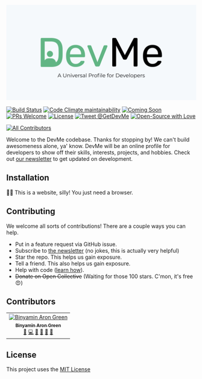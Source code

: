 ![DevMe: A universal profile for developers](https://github.com/greenhousetech/devme/blob/master/assets/post-small.png)

[![Build Status](https://img.shields.io/travis/GreenhouseTech/DevMe/master.svg?style=flat-square)](https://travis-ci.org/GreenhouseTech/DevMe)
[![Code Climate maintainability](https://img.shields.io/codeclimate/maintainability/GreenhouseTech/DevMe?logo=code-climate&style=flat-square)](https://codeclimate.com/github/GreenhouseTech/DevMe/maintainability)
[![Coming Soon](https://img.shields.io/badge/Status-Coming%20Soon!-58B27D.svg?style=flat-square)](https://binyam.in/devme)
[![PRs Welcome](https://img.shields.io/badge/PRs-welcome-brightgreen.svg?style=flat-square)](http://makeapullrequest.com)
[![License](https://img.shields.io/github/license/greenhousetech/devme.svg?style=flat-square)](https://github.com/greenhousetech/devme/blob/master/license.md)
[![Tweet @GetDevMe](https://img.shields.io/badge/Twitter-@GetDevMe-55acee.svg?logo=twitter&logoColor=55acee&style=flat-square)](https://twitter.com/getdevme)
[![Open-Source with Love](https://img.shields.io/badge/Open%20Source-with%20❤-d15d27.svg?style=flat-square&labelColor=e36d25&logoColor=white&logo=open-source-initiative)](https://opensource.org/)

<!-- ALL-CONTRIBUTORS-BADGE:START - Do not remove or modify this section -->
[![All Contributors](https://img.shields.io/badge/all_contributors-1-orange.svg?style=flat-square)](#contributors)
<!-- ALL-CONTRIBUTORS-BADGE:END -->

Welcome to the DevMe codebase. Thanks for stopping by! We can't build awesomeness alone, ya' know. DevMe will be an online profile for developers to show off their skills, interests, projects, and hobbies. Check out [our newsletter](https://tinyletter.com/devme) to get updated on development.

## Installation
:woman_facepalming: This is a website, silly! You just need a browser.

## Contributing
We welcome all sorts of contributions! There are a couple ways you can help.
- Put in a feature request via GitHub issue.
- Subscribe to [the newsletter](https://tinyletter.com/devme) (no jokes, this is actually very helpful)
- Star the repo. This helps us gain exposure.
- Tell a friend. This also helps us gain exposure.
- Help with code ([learn how](https://github.com/greenhousetech/devme/blob/master/contributing.md)).
- ~~Donate on Open Collective~~ (Waiting for those 100 stars. C'mon, it's free :heart_eyes:)

## Contributors
<!-- ALL-CONTRIBUTORS-LIST:START -->
<!-- prettier-ignore-start -->
<!-- markdownlint-disable -->
<table>
  <tr>
    <td align="center"><a href="https://binyam.in"><img src="https://avatars3.githubusercontent.com/u/39805353?v=4" width="100px;" alt="Binyamin Aron Green"/><br /><sub><b>Binyamin Aron Green</b></sub></a><br /><a href="#design-b3u" title="Design">🎨</a> <a href="https://github.com/GreenhouseTech/DevMe/commits?author=b3u" title="Code">💻</a> <a href="#ideas-b3u" title="Ideas, Planning, & Feedback">🤔</a> <a href="#projectManagement-b3u" title="Project Management">📆</a> <a href="#business-b3u" title="Business development">💼</a> <a href="#maintenance-b3u" title="Maintenance">🚧</a></td>
  </tr>
</table>

<!-- markdownlint-enable -->
<!-- prettier-ignore-end -->
<!-- ALL-CONTRIBUTORS-LIST:END -->
## License
This project uses the [MIT License](https://github.com/greenhousetech/devme/blob/master/license.md)
